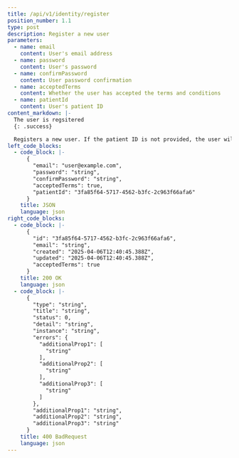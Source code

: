```yaml
---
title: /api/v1/identity/register
position_number: 1.1
type: post
description: Register a new user
parameters:
  - name: email
    content: User's email address
  - name: password
    content: User's password
  - name: confirmPassword
    content: User password confirmation
  - name: acceptedTerms
    content: Whether the user has accepted the terms and conditions
  - name: patientId
    content: User's patient ID
content_markdown: |-
  The user is regsitered
  {: .success}

  Registers a new user. If the patient ID is not provided, the user will be registered as a patient, oterwise as a care giver.
left_code_blocks:
  - code_block: |-
      {
        "email": "user@example.com",
        "password": "string",
        "confirmPassword": "string",
        "acceptedTerms": true,
        "patientId": "3fa85f64-5717-4562-b3fc-2c963f66afa6"
      }
    title: JSON
    language: json
right_code_blocks:
  - code_block: |-
      {
        "id": "3fa85f64-5717-4562-b3fc-2c963f66afa6",
        "email": "string",
        "created": "2025-04-06T12:40:45.388Z",
        "updated": "2025-04-06T12:40:45.388Z",
        "acceptedTerms": true
      }
    title: 200 OK
    language: json
  - code_block: |-
      {
        "type": "string",
        "title": "string",
        "status": 0,
        "detail": "string",
        "instance": "string",
        "errors": {
          "additionalProp1": [
            "string"
          ],
          "additionalProp2": [
            "string"
          ],
          "additionalProp3": [
            "string"
          ]
        },
        "additionalProp1": "string",
        "additionalProp2": "string",
        "additionalProp3": "string"
      }
    title: 400 BadRequest
    language: json
---
```

